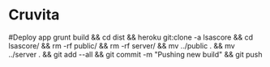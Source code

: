 Cruvita
===

#Deploy app
grunt build && cd dist && heroku git:clone -a lsascore && cd lsascore/ && rm -rf public/ && rm -rf server/ && mv ../public . && mv ../server . && git add --all && git commit -m "Pushing new build" && git push
